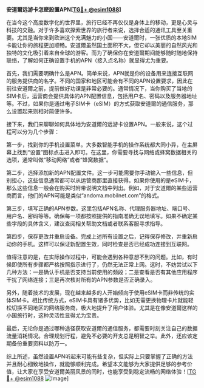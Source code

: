 **安道爾远游卡怎麽設置APN[[TG💪+ @esim1088](https://t.me/s/esim1088)]**

在当今这个高度数字化的世界里，旅行已经不再仅仅是身体上的移动，更是心灵与科技的交融。对于许多喜欢探索世界的旅行者来说，选择合适的通讯工具至关重要。尤其是当你来到欧洲这个充满魅力的小国——安道爾时，一张优质的本地SIM卡能让你的旅程更加顺畅。安道爾虽然国土面积不大，但它却以美丽的自然风光和独特的文化吸引着来自全球的游客。而为了确保你在安道爾期间能够随时随地保持联络，了解如何正确设置手机的APN（接入点名称）就显得尤为重要。

首先，我们需要明确什么是APN。简单来说，APN就是你的设备用来连接互联网的服务提供商的名字。不同的国家和地区可能会有不同的APN设置要求，因此在前往安道爾之前，提前做好功课是非常必要的。通常情况下，当你购买了当地的SIM卡后，运营商会提供具体的APN配置信息，包括用户名、密码以及服务器地址等。不过，如果你是通过电子SIM卡（eSIM）的方式获取安道爾的通信服务，那么设置起来则相对简便许多。

接下来，我们来聊聊如何具体地为安道爾的远游卡设置APN。一般来说，这个过程可以分为几个步骤：

第一步，找到你的手机设置菜单。大多数智能手机的操作系统都大同小异，在主屏幕上找到“设置”图标点击进入即可。在这里，你需要寻找与网络或蜂窝数据相关的选项，通常叫做“移动网络”或者“蜂窝数据”。

第二步，选择添加新的APN配置文件。这一步可能需要你手动输入一些信息，但别担心，这些信息通常都可以从运营商那里直接获得。如果你使用的是eSIM卡，那么这些信息一般会在购买时附带说明文档中列出。例如，对于安道爾的某些运营商而言，他们的APN可能是类似“andorra.mobilnet.com”的格式。

第三步，填写正确的APN参数。这里包括APN名称、代理服务器地址、端口号、用户名、密码等等。确保每一项都按照提供的指南准确无误地填写。如果不确定某些字段的具体含义，建议查阅相关帮助文档或者联系客服寻求指导。

第四步，保存更改并重启设备。完成上述所有设置之后，记得保存修改，并重新启动你的手机。这样可以保证新配置生效，同时检查是否已经成功连接到互联网。

值得注意的是，在实际操作过程中，可能会遇到各种意想不到的问题。比如，有时候即使所有步骤都严格按照指示进行了，仍然无法正常上网。这时，不妨尝试以下几种方法：一是确认手机是否支持当前使用的频段；二是查看是否有其他应用程序干扰了网络连接；三是再次核对所有的APN参数是否正确录入。

另外，随着技术的发展，现在越来越多的人开始倾向于使用eSIM卡而非传统的实体SIM卡。相比传统方式，eSIM卡具有诸多优势，比如无需更换物理卡片就能轻松切换不同地区的网络服务商，极大地提升了用户体验。尤其是在像安道爾这样的小国旅行时，这种灵活性显得尤为宝贵。

最后，无论你是通过哪种途径获取安道爾的通信服务，都需要时刻关注自己的数据流量消耗情况。合理规划行程，避免不必要的开支总是明智之举。此外，还应该定期备份重要资料以防万一。

综上所述，虽然设置APN听起来可能有些复杂，但实际上只要掌握了正确的方法并且耐心细致地操作，就能够顺利完成。希望本文能够为大家提供足够的参考价值，让大家在享受安道爾美丽风景的同时，也能享受到稳定流畅的网络体验！[[TG💪+ @esim1088](https://t.me/s/esim1088) ![Image](https://i.postimg.cc/4NQfJmqS/Snipaste-2025-05-13-00-14-12.png)]